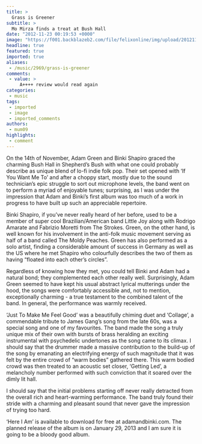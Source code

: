 ```yaml
---
title: >
  Grass is Greener
subtitle: >
  Mo Mirza finds a treat at Bush Hall
date: "2012-11-23 00:19:53 +0000"
image: "https://f001.backblazeb2.com/file/felixonline/img/upload/201211230019-tna08-adambinki2.jpg"
headline: true
featured: true
imported: true
aliases:
 - /music/2969/grass-is-greener
comments:
 - value: >
     A++++ review would read again
categories:
 - music
tags:
 - imported
 - image
 - imported_comments
authors:
 - mum09
highlights:
 - comment
---
```


On the 14th of November, Adam Green and Binki Shapiro graced the charming Bush Hall in Shepherd’s Bush with what one could probably describe as unique blend of lo-fi indie folk pop. Their set opened with ‘If You Want Me To’ and after a choppy start, mostly due to the sound technician’s epic struggle to sort out microphone levels, the band went on to perform a myriad of enjoyable tunes; surprising, as I was under the impression that Adam and Binki’s first album was too much of a work in progress to have built up such an appreciable repertoire.

Binki Shapiro, if you’ve never really heard of her before, used to be a member of super cool Brazilian/American band Little Joy along with Rodrigo Amarate and Fabrizio Moretti from The Strokes. Green, on the other hand, is well known for his involvement in the anti-folk music movement serving as half of a band called The Moldy Peaches. Green has also performed as a solo artist, finding a considerable amount of success in Germany as well as the US where he met Shapiro who colourfully describes the two of them as having “floated into each other’s circles”.

Regardless of knowing how they met, you could tell Binki and Adam had a natural bond; they complemented each other really well. Surprisingly, Adam Green seemed to have kept his usual abstract lyrical mutterings under the hood, the songs were comfortably accessible and, not to mention, exceptionally charming - a true testament to the combined talent of the band. In general, the performance was warmly received.

‘Just To Make Me Feel Good’ was a beautifully chiming duet and ‘Collage’, a commendable tribute to James Gang’s song from the late 60s, was a special song and one of my favourites. The band made the song a truly unique mix of their own with bursts of brass heralding an exciting instrumental with psychedelic undertones as the song came to its climax. I should say that the drummer made a massive contribution to the build-up of the song by emanating an electrifying energy of such magnitude that it was felt by the entire crowd of “warm bodies” gathered there. This warm bodied crowd was then treated to an acoustic set closer, ‘Getting Led’, a melancholy number performed with such conviction that it soared over the dimly lit hall.

I should say that the initial problems starting off never really detracted from the overall rich and heart-warming performance. The band truly found their stride with a charming and pleasant sound that never gave the impression of trying too hard.

‘Here I Am’ is available to download for free at adamandbinki.com. The planned release of the album is on January 29, 2013 and I am sure it is going to be a bloody good album.
